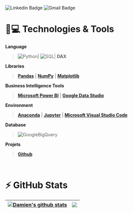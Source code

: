 ![Linkedin Badge](https://img.shields.io/badge/-Damien-blue?style=flat-square&logo=Linkedin&logoColor=white&link=https://www.linkedin.com/in/damien-f-8b430489/)
![Gmail Badge](https://img.shields.io/badge/-Mail_me-c14438?style=flat-square&logo=Gmail&logoColor=white&link=mailto:d.faucherand@dfm-consulting.fr)

# 🚀💻 Technologies & Tools

**Language**

>![Python](https://img.shields.io/badge/-Python-white?style=flat-square&logo=Python)| ![SQL](https://img.shields.io/badge/-SQL-white?style=flat-square&logo=SQL)| **DAX**

**Libraries**

> [**Pandas**](https://pandas.pydata.org/) | [**NumPy**](https://numpy.org/) | [**Matplotlib**](https://matplotlib.org/)

**Business Intelligence Tools**

> [**Microsoft Power BI**](https://powerbi.microsoft.com/en-us/) | [**Google Data Studio**](https://datastudio.google.com/) 

**Environment**

> [**Anaconda**](https://www.anaconda.com/) | [**Jupyter**](https://jupyter.org/) | [**Microsoft Visual Studio Code**](https://code.visualstudio.com/)

**Database**

> ![GoogleBigQuery](https://img.shields.io/badge/-GoogleBigQuery-white?style=flat-square&logo=googlebigquery)

**Projets**

> [**Github**](https://github.com/)

<br>

# ⚡ GitHub Stats

| <a href="https://github.com/dfauch/github-readme-stats"><img align="center" src="https://github-readme-stats.vercel.app/api?username=dfauch&show_icons=true&include_all_commits=true&theme=buefy&hide_border=true" alt="Damien's github stats" /></a> | <a href="https://github.com/anuraghazra/github-readme-stats"><img align="center" src="https://github-readme-stats.vercel.app/api/top-langs/?username=dfauch&layout=compact&theme=buefy&hide_border=true" /></a> |
| ------------- | ------------- |
